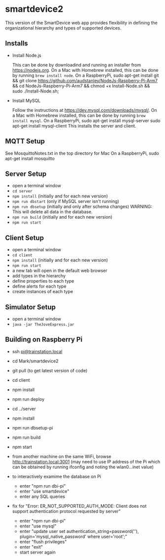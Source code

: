 # smartdevice2

This version of the SmartDevice web app provides flexibility
in defining the organizational hierarchy and
types of supported devices.

## Installs

* Install Node.js

  This can be done by downloadind and running an installer
  from https://nodejs.org.
  On a Mac with Homebrew installed,
  this can be done by running `brew install node`.
  On a RaspberryPi,
sudo apt-get install git && git clone https://github.com/audstanley/NodeJs-Raspberry-Pi-Arm7 && cd NodeJs-Raspberry-Pi-Arm7 && chmod +x Install-Node.sh && sudo ./Install-Node.sh;

* Install MySQL

  Follow the instructions at https://dev.mysql.com/downloads/mysql/.
  On a Mac with Homebrew installed,
  this can be done by running `brew install mysql`.
  On a RaspberryPi,
  sudo apt-get install mysql-server
  sudo apt-get install mysql-client
  This installs the server and client.

## MQTT Setup

See MosquittoNotes.txt in the top directory for Mac
On a RaspberryPi,
sudo apt-get install mosquitto

## Server Setup
* open a terminal window
* `cd server`
* `npm install` (initially and for each new version)
* `npm run dbstart` (only if MySQL server isn't running)
* `npm run dbsetup` (initially and only after schema changes)
  WARNING: This will delete all data in the database.
* `npm run build` (initially and for each new version)
* `npm run start`

## Client Setup
* open a terminal window
* `cd client`
* `npm install` (initially and for each new version)
* `npm run start`
* a new tab will open in the default web browser
* add types in the hierarchy
* define properties to each type
* define alerts for each type
* create instances of each type

## Simulator Setup
* open a terminal window
* `java -jar TheJoveExpress.jar`

## Building on Raspberry Pi
* ssh pi@trainstation.local
* cd Mark/smartdevice2

* git pull (to get latest version of code)

* cd client
* npm install
* npm run deploy

* cd ../server
* npm install
* npm run dbsetup-pi
* npm run build
* npm start
* from another machine on the same WiFi,
  browse http://trainstation.local:3001
  (may need to use IP address of the Pi
   which can be obtained by running ifconfig
   and noting the wlan0...inet value)

* to interactively examime the database on Pi
  - enter "npm run dbi-pi"
  - enter "use smartdevice"
  - enter any SQL queries

* fix for "Error: ER_NOT_SUPPORTED_AUTH_MODE: Client does not
  support authentication protocol requested by server"
  - enter "npm run dbi-pi"
  - enter "use mysql"
  - enter "update user set authentication_string=password(''), plugin='mysql_native_password' where user='root';"
  - enter "flush privileges"
  - enter "exit"
  - start server again

